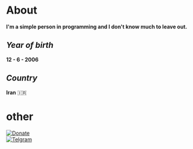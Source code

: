 # About
**I'm a simple person in programming and I don't know much to leave out.**

## *Year of birth*
**12 - 6 - 2006**

## *Country*
**Iran** :iran:

# **other**
[![Donate](https://coffeebede.ir/DashboardTemplateV2/app-assets/images/banner/default-yellow.svg)](https://www.coffeebede.com/trexnumber)<br>
[![Telgram](https://img.icons8.com/sf-regular-filled/96/telegram.png)](t.me/aliraeesi385)

